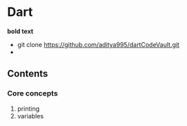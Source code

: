 # Dart
**bold text**
 - git clone https://github.com/aditya995/dartCodeVault.git
 - 
## Contents
 ### Core concepts
 1. printing
 2. variables